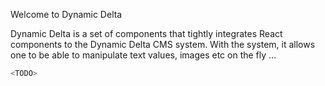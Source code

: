 Welcome to Dynamic Delta

Dynamic Delta is a set of components that tightly integrates React components to the Dynamic Delta CMS system. With the system, it allows one to be able to manipulate text values, images etc on the fly ...

```bash
<TODO>
```